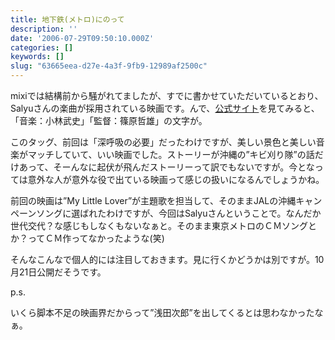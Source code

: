 ```yaml
---
title: 地下鉄(メトロ)にのって
description: ''
date: '2006-07-29T09:50:10.000Z'
categories: []
keywords: []
slug: "63665eea-d27e-4a3f-9fb9-12989af2500c"
---
```

mixiでは結構前から騒がれてましたが、すでに書かせていただいているとおり、Salyuさんの楽曲が採用されている映画です。んで、[公式サイト](http://www.metro-movie.jp/)を見てみると、「音楽：小林武史」「監督：篠原哲雄」の文字が。

このタッグ、前回は「深呼吸の必要」だったわけですが、美しい景色と美しい音楽がマッチしていて、いい映画でした。ストーリーが沖縄の”キビ刈り隊”の話だけあって、そーんなに起伏が飛んだストーリーって訳でもないですが。今となっては意外な人が意外な役で出ている映画って感じの扱いになるんでしょうかね。  
  
前回の映画は”My Little Lover”が主題歌を担当して、そのままJALの沖縄キャンペーンソングに選ばれたわけですが、今回はSalyuさんということで。なんだか世代交代？な感じもしなくもないなぁと。そのまま東京メトロのＣＭソングとか？ってＣＭ作ってなかったような(笑)

そんなこんなで個人的には注目しておきます。見に行くかどうかは別ですが。10月21日公開だそうです。

p.s.  
  
いくら脚本不足の映画界だからって”浅田次郎”を出してくるとは思わなかったなぁ。